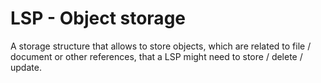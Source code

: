 # LSP - Object storage

A storage structure that allows to store objects, which are related to file / document or other references, that a LSP might need to store / delete / update.